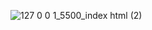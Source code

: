 

![127 0 0 1_5500_index html (2)](https://github.com/Abdllaibrahim/Boot-Strap-Task1/assets/54725888/caa394e5-cde2-4e22-8917-8b23b07cbaa3)
